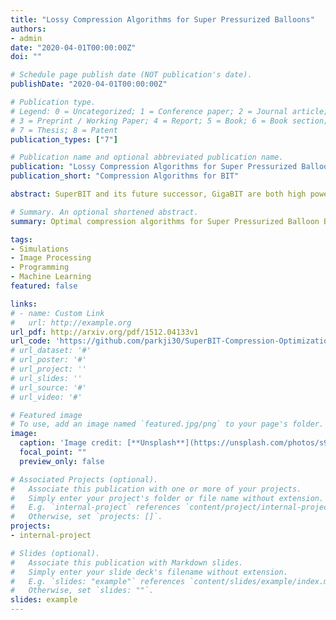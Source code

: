 ```yaml
---
title: "Lossy Compression Algorithms for Super Pressurized Balloons"
authors:
- admin
date: "2020-04-01T00:00:00Z"
doi: ""

# Schedule page publish date (NOT publication's date).
publishDate: "2020-04-01T00:00:00Z"

# Publication type.
# Legend: 0 = Uncategorized; 1 = Conference paper; 2 = Journal article;
# 3 = Preprint / Working Paper; 4 = Report; 5 = Book; 6 = Book section;
# 7 = Thesis; 8 = Patent
publication_types: ["7"]

# Publication name and optional abbreviated publication name.
publication: "Lossy Compression Algorithms for Super Pressurized Balloons"
publication_short: "Compression Algorithms for BIT"

abstract: SuperBIT and its future successor, GigaBIT are both high powered telescopes that will map out the distrubtion of dark matter above the stratosphere using super pressurized high altitude balloons. This lets us avoid the residue contained in the molecular clouds which are perilous to obtaining crucial scientific data. Yet, another issue arises-namely, the limitation of our download bandwidth. For my senior thesis project, I developed an optimal simulation program that tested varying compression algorithms on pseudo astronomical images and and obtained a maximal compression factor of 5.15.

# Summary. An optional shortened abstract.
summary: Optimal compression algorithms for Super Pressurized Balloon Borne Telescopes.

tags:
- Simulations
- Image Processing
- Programming
- Machine Learning
featured: false

links:
# - name: Custom Link
#   url: http://example.org
url_pdf: http://arxiv.org/pdf/1512.04133v1
url_code: 'https://github.com/parkji30/SuperBIT-Compression-Optimization'
# url_dataset: '#'
# url_poster: '#'
# url_project: ''
# url_slides: ''
# url_source: '#'
# url_video: '#'

# Featured image
# To use, add an image named `featured.jpg/png` to your page's folder. 
image:
  caption: 'Image credit: [**Unsplash**](https://unsplash.com/photos/s9CC2SKySJM)'
  focal_point: ""
  preview_only: false

# Associated Projects (optional).
#   Associate this publication with one or more of your projects.
#   Simply enter your project's folder or file name without extension.
#   E.g. `internal-project` references `content/project/internal-project/index.md`.
#   Otherwise, set `projects: []`.
projects:
- internal-project

# Slides (optional).
#   Associate this publication with Markdown slides.
#   Simply enter your slide deck's filename without extension.
#   E.g. `slides: "example"` references `content/slides/example/index.md`.
#   Otherwise, set `slides: ""`.
slides: example
---
```


<!-- {{% alert note %}}
Click the *Slides* button above to demo Academic's Markdown slides feature.
{{% /alert %}}

Supplementary notes can be added here, including [code and math](https://sourcethemes.com/academic/docs/writing-markdown-latex/). -->
